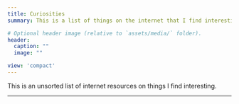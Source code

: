 ```yaml
---
title: Curiosities
summary: This is a list of things on the internet that I find interesting. 

# Optional header image (relative to `assets/media/` folder).
header:
  caption: ""
  image: ""

view: 'compact'
---
```


This is an unsorted list of internet resources on things I find interesting. 

---
